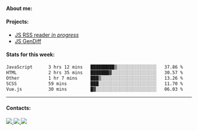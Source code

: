 #### About me:

#### Projects:
- [JS RSS reader *in progress*](https://github.com/GKoil/frontend-project-lvl3)
- [JS GenDiff](https://github.com/GKoil/GenDiff)

#### Stats for this week:
<!--START_SECTION:waka-->

```txt
JavaScript      3 hrs 12 mins   █████████▒░░░░░░░░░░░░░░░   37.86 %
HTML            2 hrs 35 mins   ███████▓░░░░░░░░░░░░░░░░░   30.57 %
Other           1 hr 7 mins     ███▒░░░░░░░░░░░░░░░░░░░░░   13.26 %
SCSS            59 mins         ███░░░░░░░░░░░░░░░░░░░░░░   11.70 %
Vue.js          30 mins         █▓░░░░░░░░░░░░░░░░░░░░░░░   06.03 %
```

<!--END_SECTION:waka-->
---
#### Contacts:

<a target='_blank' title='LinkedIn' href="https://www.linkedin.com/in/gkoil/">
  <img src="https://img.shields.io/badge/LinkedIn-0077B5?style=for-the-badge&logo=linkedin&logoColor=white" />
</a>
<a target='_blank' title='Telegram' href="https://t.me/gkoil">
  <img src="https://img.shields.io/badge/Telegram-2CA5E0?style=for-the-badge&logo=telegram&logoColor=white" />
</a>
<a target='_blank' title='Gmail' href="mailto: gk.grigorev@gmail.com">
  <img src="https://img.shields.io/badge/Gmail-D14836?style=for-the-badge&logo=gmail&logoColor=white" />
</a>

